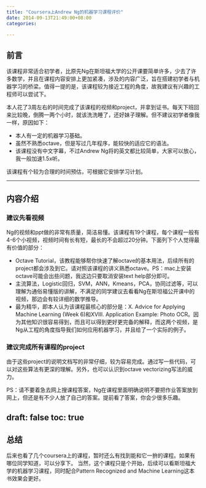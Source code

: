 ```yaml
---
title: "Coursera上Andrew Ng的机器学习课程评价"
date: 2014-09-13T21:49:00+08:00
categories: 

---
```


## 前言
该课程非常适合初学者，比原先Ng在斯坦福大学的公开课要简单许多，少去了许多数学，并且在课程内容安排上更加紧凑，涉及的内容广泛，旨在搭建初学者与机器学习的桥梁。值得一提的是，该课程较为接近工程的角度，故我建议有兴趣的工程师可以尝试下。

本人花了3周左右的时间完成了该课程的视频和project，并拿到证书。每天下班回来比较晚，倒腾一两个小时，就该洗洗睡了，还好妹子理解。但不建议初学者像我一样，原因如下：

* 本人有一定的机器学习基础。
* 虽然不熟悉octave，但是写过几年程序，能较快的适应它的语法。
* 该课程没有中文字幕，不过Andrew Ng将的英文都比较简单，大家可以放心，我一般加速1.5x听。


该课程有个较为合理的时间预估，可根据它安排学习计划。

---

## 内容介绍

### 建议先看视频 ###

Ng的视频和ppt做的非常有质量，简洁易懂。该课程有19个课程，每个课程一般有4-6个小视频，视频时间有长有短，最长的不会超过20分钟。下面列下个人觉得最有价值的部分：

* Octave Tutorial，该教程能够帮你快速了解octave的基本用法，后续所有的project都会涉及到它。请对照该课程的讲义熟悉octave。PS：mac上安装octave可能会出些问题，我这边只要取消安装text help部分即可。
* 主流算法，Logistic回归，SVM，ANN，Kmeans，PCA，协同过滤等，可以理解为通俗易懂版的讲解，不满足的同学建议去看看Ng在斯坦福公开课中的视频，那边会有较详细的数学推导。
* 最为精华，即本人认为该课程最核心的部分是：X. Advice for Applying Machine Learning (Week 6)和XVIII. Application Example: Photo OCR。因为其他知识很容易得到，而且可以得到更好更完备的解释，而这两个视频，是Ng从工程的角度指导我们如何应用机器学习，并且给了一个实际的例子。


### 建议完成所有课程的project
由于这些project的说明文档写的非常仔细，较为容易完成。通过写一些代码，可以对这些算法有更深的理解。另外，也可以认识到octave vectorizing写法的威力。

PS：请不要着急去网上搜课程答案，Ng在课程里面明确说明不要把作业答案放到网上，但还是有不少人放了自己的答案。提前看了答案，你会少很多乐趣。

draft: false
toc: true
---

## 总结
后来也看了几个coursera上的课程，暂时还么有找到能和它一拚的课程。如果有哪位同学知道，可以分享下。
当然，这个课程只是个开始，后续可以看斯坦福大学的机器学习课程，同时配合Pattern Recognized and Machine Learning这本书效果会更好。
